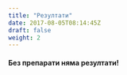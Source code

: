 ```yaml
---
title: "Резултати"
date: 2017-08-05T08:14:45Z
draft: false
weight: 2
---
```


#### Без препарати няма резултати!
